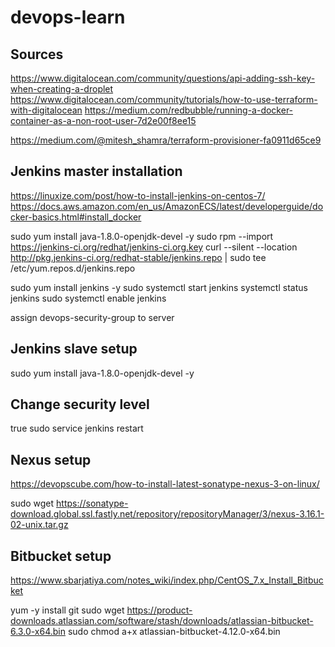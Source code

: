 # devops-learn

## Sources
https://www.digitalocean.com/community/questions/api-adding-ssh-key-when-creating-a-droplet
https://www.digitalocean.com/community/tutorials/how-to-use-terraform-with-digitalocean
https://medium.com/redbubble/running-a-docker-container-as-a-non-root-user-7d2e00f8ee15

https://medium.com/@mitesh_shamra/terraform-provisioner-fa0911d65ce9

## Jenkins master installation

https://linuxize.com/post/how-to-install-jenkins-on-centos-7/
https://docs.aws.amazon.com/en_us/AmazonECS/latest/developerguide/docker-basics.html#install_docker

sudo yum install java-1.8.0-openjdk-devel -y
sudo rpm --import https://jenkins-ci.org/redhat/jenkins-ci.org.key
curl --silent --location http://pkg.jenkins-ci.org/redhat-stable/jenkins.repo | sudo tee /etc/yum.repos.d/jenkins.repo

sudo yum install jenkins -y
sudo systemctl start jenkins
systemctl status jenkins
sudo systemctl enable jenkins

assign devops-security-group to server

## Jenkins slave setup

sudo yum install java-1.8.0-openjdk-devel -y

## Change security level

<useSecurity>true</useSecurity>
sudo service jenkins restart

## Nexus setup

https://devopscube.com/how-to-install-latest-sonatype-nexus-3-on-linux/

sudo wget https://sonatype-download.global.ssl.fastly.net/repository/repositoryManager/3/nexus-3.16.1-02-unix.tar.gz

## Bitbucket setup

https://www.sbarjatiya.com/notes_wiki/index.php/CentOS_7.x_Install_Bitbucket

yum -y install git
sudo wget https://product-downloads.atlassian.com/software/stash/downloads/atlassian-bitbucket-6.3.0-x64.bin
sudo chmod a+x atlassian-bitbucket-4.12.0-x64.bin


